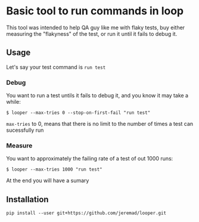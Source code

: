 # Basic tool to run commands in loop

This tool was intended to help QA guy like me with flaky tests, buy either measuring the "flakyness" of the test, or run it until it fails to debug it.

## Usage

Let's say your test command is `run test`


### Debug

You want to run a test untils it fails to debug it, and you know it may take a while:
```
$ looper --max-tries 0 --stop-on-first-fail "run test"
```

`max-tries` to 0, means that there is no limit to the number of times a test can sucessfully run

### Measure

You want to approximately the failing rate of a test of out 1000 runs:

```
$ looper --max-tries 1000 "run test"
```

At the end you will have a sumary

## Installation

`pip install --user git+https://github.com/jeremad/looper.git`
